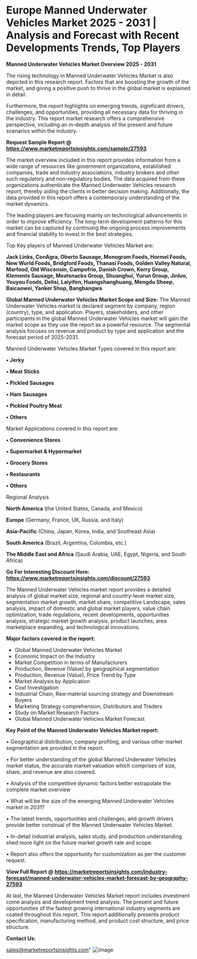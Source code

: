 # Europe Manned Underwater Vehicles Market 2025 - 2031 | Analysis and Forecast with Recent Developments Trends, Top Players

<Strong> Manned Underwater Vehicles Market Overview 2025 - 2031</strong>

The rising technology in Manned Underwater Vehicles Market is also depicted in this research report. Factors that are boosting the growth of the market, and giving a positive push to thrive in the global market is explained in detail.

Furthermore, the report highlights on emerging trends, significant drivers, challenges, and opportunities, providing all necessary data for thriving in the industry. This report market research offers a comprehensive perspective, including an in-depth analysis of the present and future scenarios within the industry.

<strong>Request Sample Report @ <a href=https://www.marketreportsinsights.com/sample/27593>https://www.marketreportsinsights.com/sample/27593</a></strong>

The market overview included in this report provides information from a wide range of resources like government organizations, established companies, trade and industry associations, industry brokers and other such regulatory and non-regulatory bodies. The data acquired from these organizations authenticate the Manned Underwater Vehicles research report, thereby aiding the clients in better decision making. Additionally, the data provided in this report offers a contemporary understanding of the market dynamics.

The leading players are focusing mainly on technological advancements in order to improve efficiency. The long-term development patterns for this market can be captured by continuing the ongoing process improvements and financial stability to invest in the best strategies.

Top Key players of Manned Underwater Vehicles Market are:

<strong>Jack Links, ConAgra, Oberto Sausage, Monogram Foods, Hormel Foods, New World Foods, Bridgford Foods, Thanasi Foods, Golden Valley Natural, Marfood, Old Wisconsin, Campofrío, Danish Crown, Kerry Group, Klements Sausage, Meatsnacks Group, Shuanghui, Yurun Group, Jinluo, Youyou Foods, Delisi, Laiyifen, Huangshanghuang, Mengdu Sheep, Baicaowei, Yanker Shop, Bangbangwa</strong>

<strong><b>Global Manned Underwater Vehicles Market Scope and Size:</b></strong>
The Manned Underwater Vehicles market is declared segment by company, region (country), type, and application. Players, stakeholders, and other participants in the global Manned Underwater Vehicles market will gain the market scope as they use the report as a powerful resource. The segmental analysis focuses on revenue and product by type and application and the forecast period of 2025-2031.

Manned Underwater Vehicles Market Types covered in this report are:

<strong>• Jerky

• Meat Sticks

• Pickled Sausages

• Ham Sausages

• Pickled Poultry Meat

• Others</strong>

Market Applications covered in this report are:

<strong>• Convenience Stores

• Supermarket & Hypermarket

• Grocery Stores

• Restaurants

• Others</strong> 

Regional Analysis

<strong>North America</strong> (the United States, Canada, and Mexico)

<strong>Europe</strong> (Germany, France, UK, Russia, and Italy)

<strong>Asia-Pacific</strong> (China, Japan, Korea, India, and Southeast Asia)

<strong>South America</strong> (Brazil, Argentina, Colombia, etc.)

<strong>The Middle East and Africa</strong> (Saudi Arabia, UAE, Egypt, Nigeria, and South Africa)

<strong>Go For Interesting Discount Here: <a href=https://www.marketreportsinsights.com/discount/27593>https://www.marketreportsinsights.com/discount/27593</a></strong>

The Manned Underwater Vehicles market report provides a detailed analysis of global market size, regional and country-level market size, segmentation market growth, market share, competitive Landscape, sales analysis, impact of domestic and global market players, value chain optimization, trade regulations, recent developments, opportunities analysis, strategic market growth analysis, product launches, area marketplace expanding, and technological innovations.

<strong><b>Major factors covered in the report:</b></strong>
<ul>
  <li>Global Manned Underwater Vehicles Market </li>
  <li>Economic Impact on the Industry</li>
  <li>Market Competition in terms of Manufacturers</li>
  <li>Production, Revenue (Value) by geographical segmentation</li>
  <li>Production, Revenue (Value), Price Trend by Type</li>
  <li>Market Analysis by Application</li>
  <li>Cost Investigation</li>
  <li>Industrial Chain, Raw material sourcing strategy and Downstream Buyers</li>
  <li>Marketing Strategy comprehension, Distributors and Traders</li>
  <li>Study on Market Research Factors</li>
  <li>Global Manned Underwater Vehicles Market Forecast</li>
</ul>

<strong><b>Key Point of the Manned Underwater Vehicles Market report:</b></strong>

• Geographical distribution, company profiling, and various other market segmentation are provided in the report.

• For better understanding of the global Manned Underwater Vehicles market status, the accurate market valuation which comprises of size, share, and revenue are also covered.

• Analysis of the competitive dynamic factors better extrapolate the complete market overview

• What will be the size of the emerging Manned Underwater Vehicles market in 2031?

• The latest trends, opportunities and challenges, and growth drivers provide better construal of the Manned Underwater Vehicles Market.

• In-detail industrial analysis, sales study, and production understanding shed more light on the future market growth rate and scope.

• Report also offers the opportunity for customization as per the customer request.

<strong><b>View Full Report @ <a href=https://marketreportsinsights.com/industry-forecast/manned-underwater-vehicles-market-forecast-by-geography-27593>https://marketreportsinsights.com/industry-forecast/manned-underwater-vehicles-market-forecast-by-geography-27593</a></b></strong>


At last, the Manned Underwater Vehicles Market report includes investment come analysis and development trend analysis. The present and future opportunities of the fastest growing international industry segments are coated throughout this report. This report additionally presents product specification, manufacturing method, and product cost structure, and price structure.

<strong>Contact Us:</strong>

sales@marketreportsinsights.com"
![image](https://github.com/user-attachments/assets/b03a7031-21d1-452a-bdd0-c60c5e3721e8)
